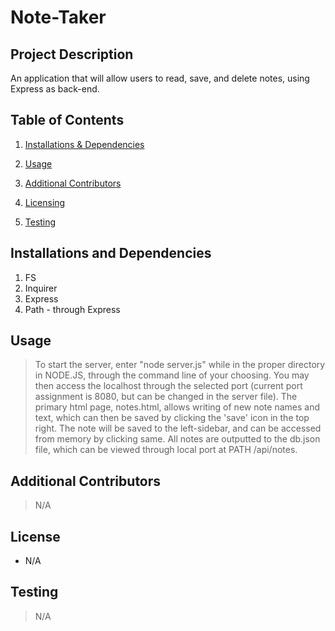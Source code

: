 # Note-Taker

## Project Description 

An application that will allow users to read, save, and delete notes, using Express as back-end.

## Table of Contents 

1. [Installations & Dependencies](##Installations-And-Dependencies)

2. [Usage](##Usage) 

3. [Additional Contributors](##Additional-Contributors)

4. [Licensing](##License) 

5. [Testing](##Testing)

## Installations and Dependencies 

1. FS
2. Inquirer
3. Express
4. Path - through Express

## Usage 

> To start the server, enter "node server.js" while in the proper directory in NODE.JS, through the command line of your choosing. You may then access the localhost through the selected port (current port assignment is 8080, but can be changed in the server file). The primary html page, notes.html, allows writing of new note names and text, which can then be saved by clicking the 'save' icon in the top right. The note will be saved to the left-sidebar, and can be accessed from memory by clicking same. All notes are outputted to the db.json file, which can be viewed through local port at PATH /api/notes.

## Additional Contributors 

> N/A

## License 

* N/A

## Testing 

> N/A